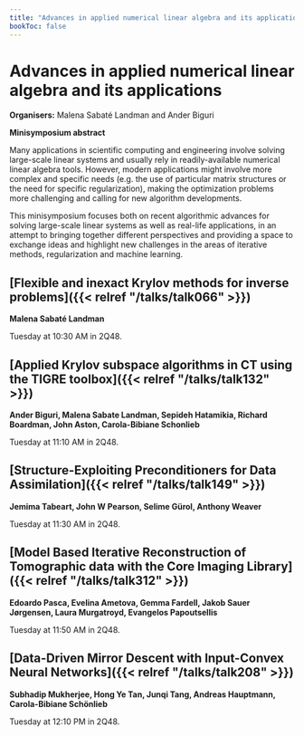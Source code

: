 ```yaml
---
title: "Advances in applied numerical linear algebra and its applications"
bookToc: false
---
```


# Advances in applied numerical linear algebra and its applications

**Organisers:** Malena Sabaté Landman and Ander Biguri

**Minisymposium abstract**

Many applications in scientific computing and engineering involve solving large-scale linear systems and usually rely in readily-available numerical linear algebra tools. However, modern applications might involve more complex and specific needs (e.g. the use of particular matrix structures or the need for specific regularization), making the optimization problems more challenging and calling for new algorithm developments. 

This minisymposium focuses both on recent algorithmic advances for solving large-scale linear systems as well as real-life applications, in an attempt to bringing together different perspectives and providing a space to exchange ideas and highlight new challenges in the areas of iterative methods, regularization and machine learning. 



## [Flexible and inexact Krylov methods for inverse problems]({{< relref "/talks/talk066" >}})

**Malena Sabaté Landman**

Tuesday at 10:30 AM in 2Q48.


## [Applied Krylov subspace algorithms in CT using the TIGRE toolbox]({{< relref "/talks/talk132" >}})

**Ander Biguri, Malena Sabate Landman, Sepideh Hatamikia, Richard Boardman, John Aston, Carola-Bibiane Schonlieb**

Tuesday at 11:10 AM in 2Q48.


## [Structure-Exploiting Preconditioners for Data Assimilation]({{< relref "/talks/talk149" >}})

**Jemima Tabeart, John W Pearson, Selime Gürol, Anthony Weaver**

Tuesday at 11:30 AM in 2Q48.


## [Model Based Iterative Reconstruction of Tomographic data with the Core Imaging Library]({{< relref "/talks/talk312" >}})

**Edoardo Pasca, Evelina Ametova, Gemma Fardell, Jakob Sauer Jørgensen, Laura Murgatroyd, Evangelos Papoutsellis**

Tuesday at 11:50 AM in 2Q48.


## [Data-Driven Mirror Descent with Input-Convex Neural Networks]({{< relref "/talks/talk208" >}})

**Subhadip Mukherjee, Hong Ye Tan, Junqi Tang, Andreas Hauptmann, Carola-Bibiane Schönlieb**

Tuesday at 12:10 PM in 2Q48.


